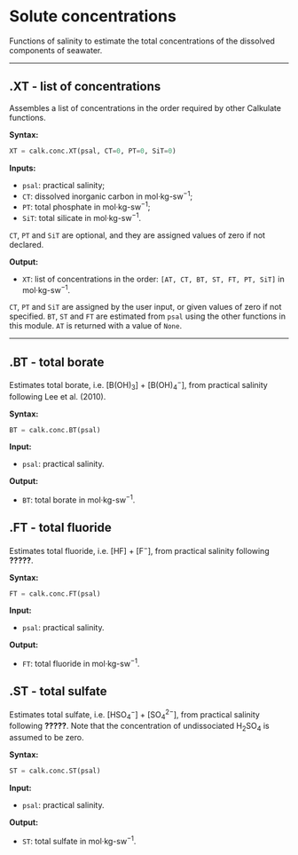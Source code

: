 # Solute concentrations

Functions of salinity to estimate the total concentrations of the dissolved components of seawater.


<hr />


## .XT - list of concentrations

Assembles a list of concentrations in the order required by other Calkulate functions.

**Syntax:**

```python
XT = calk.conc.XT(psal, CT=0, PT=0, SiT=0)
```

**Inputs:**

  * `psal`: practical salinity;
  * `CT`: dissolved inorganic carbon in mol·kg-sw<sup>−1</sup>;
  * `PT`: total phosphate in mol·kg-sw<sup>−1</sup>;
  * `SiT`: total silicate in mol·kg-sw<sup>−1</sup>.

`CT`, `PT` and `SiT` are optional, and they are assigned values of zero if not declared.

**Output:**

  * `XT`: list of concentrations in the order: `[AT, CT, BT, ST, FT, PT, SiT]` in mol·kg-sw<sup>−1</sup>.

`CT`, `PT` and `SiT` are assigned by the user input, or given values of zero if not specified. `BT`, `ST` and `FT` are estimated from `psal` using the other functions in this module. `AT` is returned with a value of `None`.


<hr />


## .BT - total borate

Estimates total borate, i.e. [B(OH)<sub>3</sub>] + [B(OH)<sub>4</sub><sup>−</sup>], from practical salinity following Lee et al. (2010).

**Syntax:**

```python
BT = calk.conc.BT(psal)
```

**Input:**

  * `psal`: practical salinity.

**Output:**

  * `BT`: total borate in mol·kg-sw<sup>−1</sup>.


## .FT - total fluoride

Estimates total fluoride, i.e. [HF] + [F<sup>−</sup>], from practical salinity following **?????**.

**Syntax:**

```python
FT = calk.conc.FT(psal)
```

**Input:**

  * `psal`: practical salinity.

**Output:**

  * `FT`: total fluoride in mol·kg-sw<sup>−1</sup>.


## .ST - total sulfate

Estimates total sulfate, i.e. [HSO<sub>4</sub><sup>−</sup>] + [SO<sub>4</sub><sup>2−</sup>], from practical salinity following **?????**. Note that the concentration of undissociated H<sub>2</sub>SO<sub>4</sub> is assumed to be zero.

**Syntax:**

```python
ST = calk.conc.ST(psal)
```

**Input:**

  * `psal`: practical salinity.

**Output:**

  * `ST`: total sulfate in mol·kg-sw<sup>−1</sup>.
